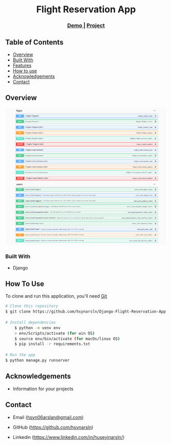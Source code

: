 <!-- Please update value in the {}  -->

<h1 align="center">Flight Reservation App</h1>

<div align="center">
  <h3>
    <a href="https://{your-demo-link.your-domain}">
      Demo
    </a>
     | 
    <a href="https://{your-url-to-the-solution}">
      Project
    </a>
 
  </h3>
</div>

<!-- TABLE OF CONTENTS -->

## Table of Contents

- [Overview](#overview)
- [Built With](#built-with)
- [Features](#features)
- [How to use](#how-to-use)
- [Acknowledgements](#acknowledgements)
- [Contact](#contact)

<!-- OVERVIEW -->

## Overview

![screenshot](endpoints.png)

### Built With

<!-- This section should list any major frameworks that you built your project using. Here are a few examples.-->

- Django

## How To Use

<!-- This is an example, please update according to your application -->

To clone and run this application, you'll need [Git](https://git-scm.com)

```bash
# Clone this repository
$ git clone https://github.com/hsynarsln/Django-Flight-Reservation-App.git

# Install dependencies
    $ python -m venv env
    > env/Scripts/activate (for win OS)
    $ source env/bin/activate (for macOs/linux OS)
    $ pip install -r requirements.txt

# Run the app
$ python manage.py runserver
```

## Acknowledgements

- Information for your projects

## Contact

- Email (hsyn06arslan@gmail.com)
- GitHub (https://github.com/hsynarsln)

- Linkedin (https://www.linkedin.com/in/huseyinarsln/)
